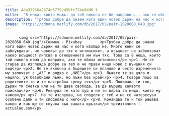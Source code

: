 ```yaml
---
title: 4da32966a2674d5779c45bfc774e9dd6_t
mitle:  "8 неща, които мъжът до теб никога не би направил... ако те обича"
description: "Трябва добре да знаем кога един човек държи на нас и кога изобщо не. Много жени се заблуждават, че човекът до тях е истинският, а всъщност не забелязват какво всъщност липсва в отношението им към тях. Това са 8 неща, които той никога няма да направи, ако те обича истински: 1. Не се старае да …"
image: "https://cdnone.netlify.com/db/2017/05/pair-2028068_640.jpg"
---
```


          <img src="https://cdnone.netlify.com/db/2017/05/pair-2028068_640.jpg"/>Снимка - Pixabay        <p>Трябва добре да знаем кога един човек държи на нас и кога изобщо не. Много жени се заблуждават, че човекът до тях е истинският, а всъщност не забелязват какво всъщност липсва в отношението им към тях. Това са 8 неща, които той никога няма да направи, ако те обича истински:</p> <p>1. Не се старае да изглежда добре за теб и не прави нищо ново с външния си вид</p> <p>2. Не те включва в бъдещите си планове и често изреченията му започват с „АЗ“ и рядко с „НИЕ“</p> <p>3. Лъжете те за щяло и нещяло, уж безобидни лъжи, но лъжи без край</p> <p>4. Говори лошо за родителите ти и те настройва срещу тях</p> <p>5. Повишава ти тон, държи ти сметка или не ти дава свобода, за да вършиш каквото поискаш</p> <p>6. Ревнува те като луд и не ти вярва за нищо, което му кажеш</p> <p>7. Не те изслушва, не споделя с теб и не се интересува особено дали и ти споделяш с него</p> <p>8. Командва те и той решава какво и как ще се случва във вашата връзка</p> <p>източник : actualno.com</p>        